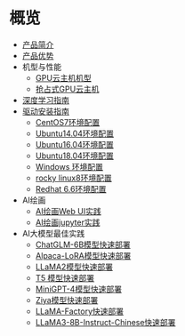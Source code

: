# 概览


* [产品简介](/gpu/introduction)
* [产品优势](/gpu/advantage)
* 机型与性能
    * [GPU云主机机型](/gpu/type)
    * [抢占式GPU云主机](/gpu/Spotinstance_gpu)
* [深度学习指南](/gpu/practice)
* [驱动安装指南](/gpu/operation/index)
    * [CentOS7环境配置](/gpu/operation/centos7_cuda)
    * [Ubuntu14.04环境配置](/gpu/operation/ubuntu14_cuda)
    * [Ubuntu16.04环境配置](/gpu/operation/ubuntu16_cuda)
    * [Ubuntu18.04环境配置](/gpu/operation/ubuntu18_cuda)
    * [Windows 环境配置](/gpu/operation/Windows_cuda)
    * [rocky linux8环境配置](/gpu/operation/RockyLinux8_cuda)
    * [Redhat 6.6环境配置](/gpu/operation/redhat6.6_cuda)
*  AI绘画
    * [AI绘画Web UI实践](/gpu/practice/stable_diffusion_webui)
    * [AI绘画jupyter实践](/gpu/practice/stable_diffusion)
*  AI大模型最佳实践
    * [ChatGLM-6B模型快速部署](/gpu/practice/ChatGLM)
    * [Alpaca-LoRA模型快速部署](/gpu/practice/Alpaca-LoRA)
    * [LLaMA2模型快速部署](/gpu/practice/LLaMA2)
    * [T5 模型快速部署](/gpu/practice/T5) 
    * [MiniGPT-4模型快速部署](/gpu/practice/MiniGPT4)
    * [Ziya模型快速部署](/gpu/practice/Ziya)
    * [LLaMA-Factory快速部署](/gpu/practice/LLaMA-Factory)
    * [LLaMA3-8B-Instruct-Chinese快速部署](/gpu/practice/Llama3-8B-Instruct-Chinese)

    

